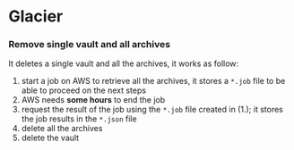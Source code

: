 # Glacier

### Remove single vault and all archives

It deletes a single vault and all the archives, it works as follow:

1. start a job on AWS to retrieve all the archives, it stores a ```*.job``` file to be able to proceed on the next steps
2. AWS needs **some hours** to end the job
3. request the result of the job using the ```*.job``` file created in (1.); it stores the job results in the ```*.json``` file
4. delete all the archives
5. delete the vault
